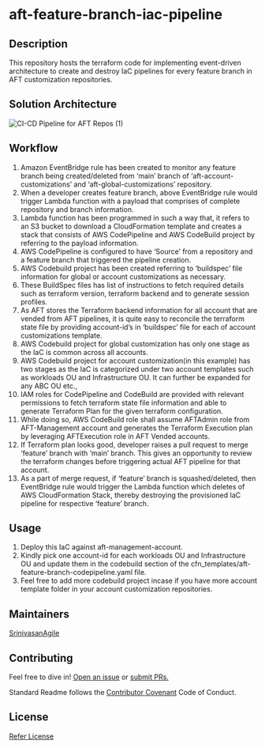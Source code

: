 # aft-feature-branch-iac-pipeline

## Description
This repository hosts the terraform code for implementing event-driven architecture to create and destroy IaC pipelines for every feature branch in AFT customization repositories.

## Solution Architecture

![CI-CD Pipeline for AFT Repos (1)](https://github.com/user-attachments/assets/9eeaea9e-3ffc-4c03-97a8-d1eca76ee8d9)

## Workflow
1. Amazon EventBridge rule has been created to monitor any feature branch being created/deleted from ‘main’ branch of ‘aft-account-customizations’ and ‘aft-global-customizations’ repository. 
2. When a developer creates feature branch, above EventBridge rule would trigger Lambda function with a payload that comprises of complete repository and branch information.
3. Lambda function has been programmed in such a way that, it refers to an S3 bucket to download a CloudFormation template and creates a stack that consists of AWS CodePipeline and AWS CodeBuild project by referring to the payload information.
4. AWS CodePipeline is configured to have ‘Source’ from a repository and a feature branch that triggered the pipeline creation. 
5. AWS Codebuild project has been created referring to ‘buildspec’ file information for global or account customizations as necessary.
6. These BuildSpec files has list of instructions to fetch required details such as terraform version, terraform backend and to generate session profiles. 
7. As AFT stores the Terraform backend information for all account that are vended from AFT pipelines, it is quite easy to reconcile the terraform state file by providing account-id’s in ‘buildspec’ file for each of account customizations template.
8. AWS Codebuild project for global customization has only one stage as the IaC is common across all accounts.
9. AWS Codebuild project for account customization(in this example) has two stages as the IaC is categorized under two account templates such as workloads OU and Infrastructure OU. It can further be expanded for any ABC OU etc., 
10. IAM roles for CodePipeline and CodeBuild are provided with relevant permissions to fetch terraform state file information and able to generate Terraform Plan for the given terraform configuration.
11. While doing so, AWS CodeBuild role shall assume AFTAdmin role from AFT-Management account and generates the Terraform Execution plan by leveraging AFTExecution role in AFT Vended accounts.
12. If Terraform plan looks good, developer raises a pull request to merge ‘feature’ branch with ‘main’ branch. This gives an opportunity to review the terraform changes before triggering actual AFT pipeline for that account.
13. As a part of merge request, if ‘feature’ branch is squashed/deleted, then EventBridge rule would trigger the Lambda function which deletes of AWS CloudFormation Stack, thereby destroying the provisioned IaC pipeline for respective ‘feature’ branch.

## Usage
1. Deploy this IaC against aft-management-account.
2. Kindly pick one account-id for each workloads OU and Infrastructure OU and update them in the codebuild section of the cfn_templates/aft-feature-branch-codepipeline.yaml file.
3. Feel free to add more codebuild project incase if you have more account template folder in your account customization repositories.

## Maintainers
[SrinivasanAgile](https://github.com/SrinivasanAgile)

## Contributing
Feel free to dive in! [Open an issue](https://github.com/SrinivasanAgile/aft-feature-branch-iac-pipeline/issues/new) or [submit PRs.](https://github.com/SrinivasanAgile/aft-feature-branch-iac-pipeline/pulls)

Standard Readme follows the [Contributor Covenant](https://www.contributor-covenant.org/version/1/3/0/code-of-conduct/) Code of Conduct.

## License
[Refer License](https://github.com/SrinivasanAgile/aft-feature-branch-iac-pipeline/blob/main/LICENSE)
